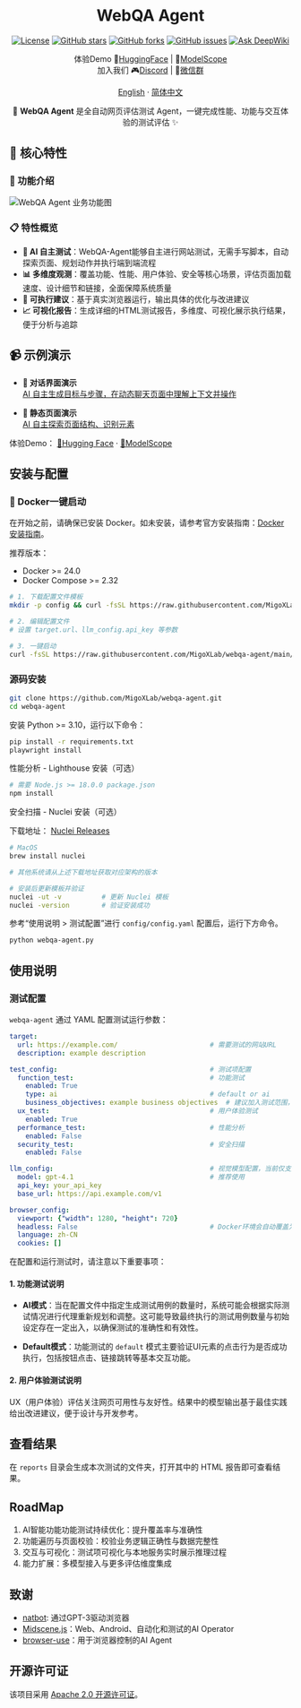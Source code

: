 <!-- SEO Meta Information and Structured Data -->
<div itemscope itemtype="https://schema.org/SoftwareApplication" align="center" xmlns="http://www.w3.org/1999/html">
  <meta itemprop="name" content="WebQA Agent: 全自动网页测试与质量保证工具">
  <meta itemprop="description" content="AI驱动的自主网页浏览器代理，提供性能、功能、用户体验和安全性的全面网站测试与质量保证服务">
  <meta itemprop="applicationCategory" content="网页测试软件">
  <meta itemprop="operatingSystem" content="跨平台">
  <meta itemprop="programmingLanguage" content="Python">
  <meta itemprop="url" content="https://github.com/MigoXLab/webqa-agent">
  <meta itemprop="softwareVersion" content="latest">
  <meta itemprop="license" content="Apache-2.0">
  <meta itemprop="keywords" content="Vibecoding, 网页评估, 自主探索, 自动化, AI, 浏览器自动化, 网页质量保障, 网页性能, 用户体验, 安全检查, 网页功能, 功能测试"/>

<h1 align="center" itemprop="name">WebQA Agent</h1>

<!-- badges -->
<p align="center">
  <a href="https://github.com/MigoXLab/webqa-agent/blob/main/LICENSE"><img src="https://img.shields.io/github/license/MigoXLab/webqa-agent" alt="License"></a>
  <a href="https://github.com/MigoXLab/webqa-agent/stargazers"><img src="https://img.shields.io/github/stars/MigoXLab/webqa-agent" alt="GitHub stars"></a>
  <a href="https://github.com/MigoXLab/webqa-agent/network/members"><img src="https://img.shields.io/github/forks/MigoXLab/webqa-agent" alt="GitHub forks"></a>
  <a href="https://github.com/MigoXLab/webqa-agent/issues"><img src="https://img.shields.io/github/issues/MigoXLab/webqa-agent" alt="GitHub issues"></a>
  <a href="https://deepwiki.com/MigoXLab/webqa-agent"><img src="https://deepwiki.com/badge.svg" alt="Ask DeepWiki"></a>
</p>

<p align="center">
  体验Demo 🤗<a href="https://huggingface.co/spaces/mmmay0722/WebQA-Agent">HuggingFace</a> | 🚀<a href="https://modelscope.cn/studios/mmmmei22/WebQA-Agent/summary">ModelScope</a><br>
  加入我们 🎮<a href="https://discord.gg/K5TtkVcx">Discord</a> | 💬<a href="https://aicarrier.feishu.cn/docx/NRNXdIirXoSQEHxhaqjchUfenzd">微信群</a>
</p>

<p align="center"><a href="README.md">English</a> · <a href="README_zh-CN.md">简体中文</a></p>

<p align="center">🤖 <strong>WebQA Agent</strong> 是全自动网页评估测试 Agent，一键完成性能、功能与交互体验的测试评估 ✨</p>
</div>

<!-- Additional SEO Keywords and Context -->
<div style="display: none;">
  <span>Vibecoding, Vibe coding, 网页测试自动化, 浏览器测试工具, AI驱动质量保障, 自动化网页测试, 网站性能分析, 功能测试自动化, 用户体验测试, 安全漏洞扫描, 浏览器测试, 网页应用测试, 自动化UI测试, 网页可访问性测试, 性能监控, 网站审计工具, 智能测试用例生成, 端到端测试, 回归测试, 兼容性测试, Vibecoding测试, 网页开发</span>
</div>

## 🚀 核心特性

### 🧭 功能介绍

<p>
  <img src="docs/images/webqa.svg" alt="WebQA Agent 业务功能图" />
</p>

### 📋 特性概览

- **🤖 AI 自主测试**：WebQA-Agent能够自主进行网站测试，无需手写脚本，自动探索页面、规划动作并执行端到端流程
- **📊 多维度观测**：覆盖功能、性能、用户体验、安全等核心场景，评估页面加载速度、设计细节和链接，全面保障系统质量
- **🎯 可执行建议**：基于真实浏览器运行，输出具体的优化与改进建议
- **📈 可视化报告**：生成详细的HTML测试报告，多维度、可视化展示执行结果，便于分析与追踪

## 📹 示例演示

- **🤖 对话界面演示**  
  [AI 自主生成目标与步骤，在动态聊天页面中理解上下文并操作](https://pub-2c31c87660254d7bba9707e2b56fc15b.r2.dev/%E6%99%BA%E8%83%BDCase%E7%94%9F%E6%88%90.mp4)

- **🎨 静态页面演示**  
  [AI 自主探索页面结构、识别元素](https://pub-2c31c87660254d7bba9707e2b56fc15b.r2.dev/vibecoding.mp4)

体验Demo： [🤗Hugging Face](https://huggingface.co/spaces/mmmay0722/WebQA-Agent) · [🚀ModelScope](https://modelscope.cn/studios/mmmmei22/WebQA-Agent/summary)

## 安装与配置

### 🚀 Docker一键启动

在开始之前，请确保已安装 Docker。如未安装，请参考官方安装指南：[Docker 安装指南](https://docs.docker.com/get-started/get-docker/)。

推荐版本：
- Docker >= 24.0
- Docker Compose >= 2.32

```bash
# 1. 下载配置文件模板
mkdir -p config && curl -fsSL https://raw.githubusercontent.com/MigoXLab/webqa-agent/main/config/config.yaml.example -o config/config.yaml

# 2. 编辑配置文件
# 设置 target.url、llm_config.api_key 等参数

# 3. 一键启动
curl -fsSL https://raw.githubusercontent.com/MigoXLab/webqa-agent/main/start.sh | bash
```

### 源码安装

```bash
git clone https://github.com/MigoXLab/webqa-agent.git
cd webqa-agent
```

安装 Python >= 3.10，运行以下命令：

```bash
pip install -r requirements.txt
playwright install

```

性能分析 - Lighthouse 安装（可选）

```bash
# 需要 Node.js >= 18.0.0 package.json
npm install

```

安全扫描 - Nuclei 安装（可选）

下载地址： [Nuclei Releases](https://github.com/projectdiscovery/nuclei/releases/)

```bash
# MacOS
brew install nuclei

# 其他系统请从上述下载地址获取对应架构的版本

# 安装后更新模板并验证
nuclei -ut -v          # 更新 Nuclei 模板
nuclei -version        # 验证安装成功

```

参考“使用说明 > 测试配置”进行 `config/config.yaml` 配置后，运行下方命令。

```bash
python webqa-agent.py
```

## 使用说明

### 测试配置

`webqa-agent` 通过 YAML 配置测试运行参数：

```yaml
target:
  url: https://example.com/                       # 需要测试的网站URL
  description: example description

test_config:                                      # 测试项配置
  function_test:                                  # 功能测试
    enabled: True
    type: ai                                      # default or ai
    business_objectives: example business objectives  # 建议加入测试范围，如：测试搜索功能
  ux_test:                                        # 用户体验测试
    enabled: True
  performance_test:                               # 性能分析
    enabled: False
  security_test:                                  # 安全扫描
    enabled: False

llm_config:                                       # 视觉模型配置，当前仅支持 OpenAI SDK 兼容格式
  model: gpt-4.1                                  # 推荐使用
  api_key: your_api_key
  base_url: https://api.example.com/v1

browser_config:
  viewport: {"width": 1280, "height": 720}
  headless: False                                 # Docker环境会自动覆盖为True
  language: zh-CN
  cookies: []
```

在配置和运行测试时，请注意以下重要事项：

#### 1. 功能测试说明

- **AI模式**：当在配置文件中指定生成测试用例的数量时，系统可能会根据实际测试情况进行代理重新规划和调整。这可能导致最终执行的测试用例数量与初始设定存在一定出入，以确保测试的准确性和有效性。

- **Default模式**：功能测试的 `default` 模式主要验证UI元素的点击行为是否成功执行，包括按钮点击、链接跳转等基本交互功能。

#### 2. 用户体验测试说明

UX（用户体验）评估关注网页可用性与友好性。结果中的模型输出基于最佳实践给出改进建议，便于设计与开发参考。

## 查看结果

在 `reports` 目录会生成本次测试的文件夹，打开其中的 HTML 报告即可查看结果。

## RoadMap

1. AI智能功能功能测试持续优化：提升覆盖率与准确性
2. 功能遍历与页面校验：校验业务逻辑正确性与数据完整性
3. 交互与可视化：测试项可视化与本地服务实时展示推理过程
4. 能力扩展：多模型接入与更多评估维度集成

## 致谢

- [natbot](https://github.com/nat/natbot): 通过GPT-3驱动浏览器
- [Midscene.js](https://github.com/web-infra-dev/midscene/)：Web、Android、自动化和测试的AI Operator
- [browser-use](https://github.com/browser-use/browser-use/)：用于浏览器控制的AI Agent

## 开源许可证

该项目采用 [Apache 2.0 开源许可证](LICENSE)。